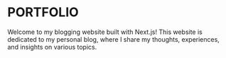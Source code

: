 # PORTFOLIO
Welcome to my blogging website built with Next.js! This website is dedicated to my personal blog, where I share my thoughts, experiences, and insights on various topics.

